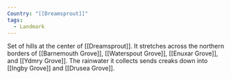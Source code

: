 ```yaml
---
Country: "[[Dreamsprout]]"
tags:
  - Landmark
---
```

Set of hills at the center of [[Dreamsprout]]. It stretches across the northern borders of [[Barnemouth Grove]], [[Waterspout Grove]], [[Enuxar Grove]], and [[Ydmry Grove]]. The rainwater it collects sends creaks down into [[Ingby Grove]] and [[Drusea Grove]].